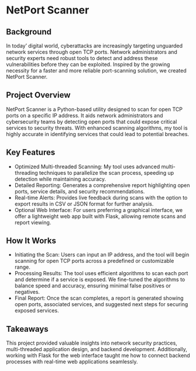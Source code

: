 # NetPort Scanner

## Background
In today’ digital world, cyberattacks are increasingly targeting unguarded network services through open TCP ports. Network administrators and security experts need robust tools to detect and address these vulnerabilities before they can be exploited. Inspired by the growing necessity for a faster and more reliable port-scanning solution, we created NetPort Scanner.

## Project Overview
NetPort Scanner is a Python-based utility designed to scan for open TCP ports on a specific IP address. It aids network administrators and cybersecurity teams by detecting open ports that could expose critical services to security threats. With enhanced scanning algorithms, my tool is highly accurate in identifying services that could lead to potential breaches.

## Key Features
- Optimized Multi-threaded Scanning: My tool uses advanced multi-threading techniques to parallelize the scan process, speeding up detection while maintaining accuracy.
- Detailed Reporting: Generates a comprehensive report highlighting open ports, service details, and security recommendations.
- Real-time Alerts: Provides live feedback during scans with the option to export results in CSV or JSON format for further analysis.
- Optional Web Interface: For users preferring a graphical interface, we offer a lightweight web app built with Flask, allowing remote scans and report viewing.

## How It Works
- Initiating the Scan: Users can input an IP address, and the tool will begin scanning for open TCP ports across a predefined or customizable range.
- Processing Results: The tool uses efficient algorithms to scan each port and determine if a service is exposed. We fine-tuned the algorithms to balance speed and accuracy, ensuring minimal false positives or negatives.
- Final Report: Once the scan completes, a report is generated showing open ports, associated services, and suggested next steps for securing exposed services.

## Takeaways
This project provided valuable insights into network security practices, multi-threaded application design, and backend development. Additionally, working with Flask for the web interface taught me how to connect backend processes with real-time web applications seamlessly.
